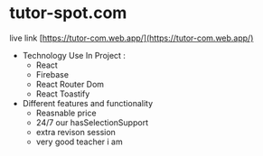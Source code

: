 # tutor-spot.com

live link [https://tutor-com.web.app/](https://tutor-com.web.app/)

- Technology Use In Project :
  - React
  - Firebase
  - React Router Dom
  - React Toastify
- Different features and functionality
  - Reasnable price
  - 24/7 our hasSelectionSupport
  - extra revison session
  - very good teacher i am
